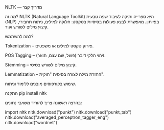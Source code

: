 NLTK — מדריך קצר

מה זה?
NLTK (Natural Language Toolkit) היא ספרייה ותיקה לעיבוד שפה טבעית (NLP) בפייתון.
מאפשרת לבצע פעולות בסיסיות בטקסט: חלוקה למילים, ניתוח תחבירי, קיצוץ מילים לשורש ועוד.

למה להשתמש?

Tokenization – פירוק טקסט למילים או משפטים.

POS Tagging – זיהוי חלקי דיבר (פועל, שם עצם, תואר).

Stemming – קיצוץ מילים לשורש בסיסי.

Lemmatization – החזרת מילה לצורה בסיסית "חוקית".

שימוש בקורפוסים מובנים ללימוד וניתוח.

התקנה
pip install nltk


בהרצה ראשונה צריך להוריד משאבי נתונים:

import nltk
nltk.download("punkt")
nltk.download("punkt_tab")
nltk.download("averaged_perceptron_tagger_eng")
nltk.download("wordnet")
